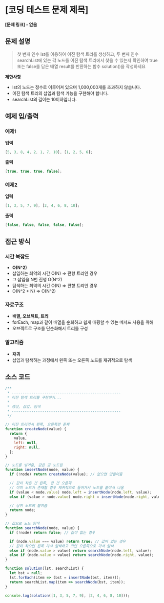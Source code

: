 # [코딩 테스트 문제 제목]

**[문제 링크] - 없음**

## 문제 설명

> 첫 번째 인수 lst를 이용하여 이진 탐색 트리를 생성하고, 두 번째 인수 searchList에 있는 각 노드를 이진 탐색 트리에서 찾을 수 있는지 확인하여 true 또는 false를 담은 배열 result를 반환하는 함수 solution()을 작성하세요

**제한사항**

- lst의 노드는 정수로 이루어져 있으며 1,000,000개를 초과하지 않습니다.
- 이진 탐색 트리의 삽입과 탐색 기능을 구현해야 합니다.
- searchList의 길이는 10이하입니다.

## 예제 입/출력

### 예제1

**입력**

```jsx
[5, 3, 8, 4, 2, 1, 7, 10], [1, 2, 5, 6];
```

**출력**

```jsx
[true, true, true, false];
```

### 예제2

**입력**

```jsx
[1, 3, 5, 7, 9], [2, 4, 6, 8, 10];
```

**출력**

```jsx
[false, false, false, false, false];
```

## 접근 방식

### 시간 복잡도

- **O(N^2)**
- 삽입하는 최악의 시간 O(N) ⇒ 편향 트리인 경우
- 그 삽입을 N번 진행 O(N^2)
- 탐색하는 최악의 시간 O(N) ⇒ 편향 트리인 경우
- O(N^2 + N) ⇒ O(N^2)

### 자료구조

- **배열, 오브젝트, 트리**
- forEach, map과 같이 배열을 순회하고 쉽게 매핑할 수 있는 메서드 사용을 위해
- 오브젝트로 구조를 단순화해서 트리를 구성

### 알고리즘

- **재귀**
- 삽입과 탐색하는 과정에서 왼쪽 또는 오른쪽 노드를 재귀적으로 탐색

## 소스 코드

```jsx
/**
 * --------------------------------------------------
 * 이진 탐색 트리를 구현하기...
 *
 * 생성, 삽입, 탐색
 * --------------------------------------------------
 */

// 이진 트리라서 왼쪽, 오른쪽만 존재
function createNode(value) {
  return {
    value,
    left: null,
    right: null,
  };
}

// 노드를 넣어줌, 값은 곧 노드임
function insertNode(node, value) {
  if (!node) return createNode(value); // 없으면 만들어줌

  // 값이 작은 건 왼쪽, 큰 건 오른쪽
  // 이미 노드가 존재할 경우 재귀적으로 들어가서 노드를 붙여서 나옴
  if (value < node.value) node.left = insertNode(node.left, value);
  else if (value > node.value) node.right = insertNode(node.right, value);

  // 상위 노드에 붙여줌
  return node;
}

// 값으로 노드 탐색
function searchNode(node, value) {
  if (!node) return false; // 값이 없는 경우

  if (node.value === value) return true; // 값이 있는 경우
  // 값이 작으면 왼쪽 가서 탐색하고 크면 오른쪽으로 가서 탐색
  else if (node.value > value) return searchNode(node.left, value);
  else if (node.value < value) return searchNode(node.right, value);
}

function solution(lst, searchList) {
  let bst = null;
  lst.forEach(item => (bst = insertNode(bst, item)));
  return searchList.map(item => searchNode(bst, item));
}

console.log(solution([1, 3, 5, 7, 9], [2, 4, 6, 8, 10]));
```
